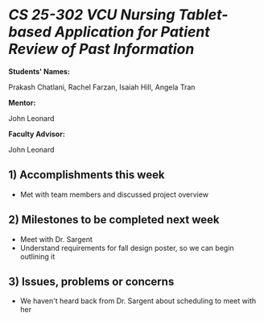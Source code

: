 # *CS 25-302 VCU Nursing Tablet-based Application for Patient Review of Past Information*

**Students' Names:**

Prakash Chatlani, Rachel Farzan, Isaiah Hill, Angela Tran

**Mentor:**

John Leonard

**Faculty Advisor:**

John Leonard

## 1) Accomplishments this week ##
   - Met with team members and discussed project overview

## 2) Milestones to be completed next week ##
   - Meet with Dr. Sargent
   - Understand requirements for fall design poster, so we can begin outlining it

## 3) Issues, problems or concerns ##
   - We haven't heard back from Dr. Sargent about scheduling to meet with her

